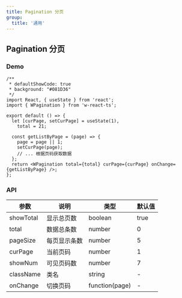 ```yaml
---
title: Pagination 分页
group:
  title: '通用'
---
```


## Pagination 分页

### Demo

```tsx
/**
 * defaultShowCode: true
 * background: "#081D36"
 */
import React, { useState } from 'react';
import { WPagination } from 'w-react-ts';

export default () => {
  let [curPage, setCurPage] = useState(1),
    total = 21;

  const getListByPage = (page) => {
    page = page || 1;
    setCurPage(page);
    // ... 根据页码获取数据
  };
  return <WPagination total={total} curPage={curPage} onChange={getListByPage} />;
};
```

### API

| 参数      | 说明         | 类型           | 默认值 |
| --------- | ------------ | -------------- | ------ |
| showTotal | 显示总页数   | boolean        | true   |
| total     | 数据总条数   | number         | 0      |
| pageSize  | 每页显示条数 | number         | 5      |
| curPage   | 当前页码     | number         | 1      |
| showNum   | 可见页码数   | number         | 7      |
| className | 类名         | string         | -      |
| onChange  | 切换页码     | function(page) | -      |
